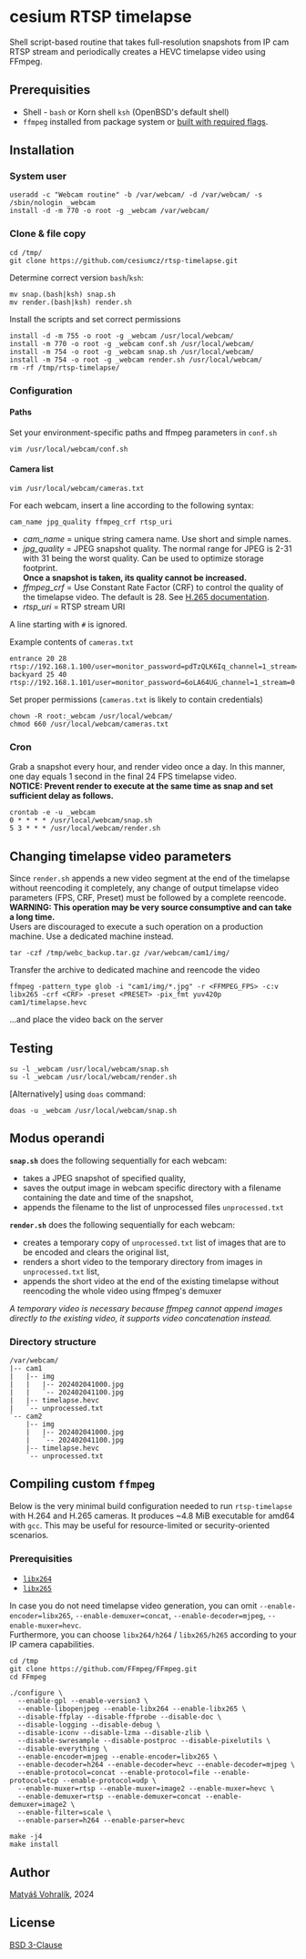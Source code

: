 # cesium RTSP timelapse
Shell script-based routine that takes full-resolution snapshots from IP cam RTSP stream and periodically creates a HEVC timelapse video using FFmpeg.

## Prerequisities
- Shell - `bash` or Korn shell `ksh` (OpenBSD's default shell)
- `ffmpeg` installed from package system or [built with required flags](#compiling-custom-ffmpeg).

## Installation
### System user

	useradd -c "Webcam routine" -b /var/webcam/ -d /var/webcam/ -s /sbin/nologin _webcam
	install -d -m 770 -o root -g _webcam /var/webcam/

### Clone & file copy

	cd /tmp/
	git clone https://github.com/cesiumcz/rtsp-timelapse.git

Determine correct version `bash`/`ksh`:

	mv snap.(bash|ksh) snap.sh
	mv render.(bash|ksh) render.sh

Install the scripts and set correct permissions

	install -d -m 755 -o root -g _webcam /usr/local/webcam/
	install -m 770 -o root -g _webcam conf.sh /usr/local/webcam/
	install -m 754 -o root -g _webcam snap.sh /usr/local/webcam/
	install -m 754 -o root -g _webcam render.sh /usr/local/webcam/
	rm -rf /tmp/rtsp-timelapse/

### Configuration
#### Paths
Set your environment-specific paths and ffmpeg parameters in `conf.sh`

	vim /usr/local/webcam/conf.sh

#### Camera list

	vim /usr/local/webcam/cameras.txt

For each webcam, insert a line according to the following syntax:

	cam_name jpg_quality ffmpeg_crf rtsp_uri

- *cam_name* = unique string camera name. Use short and simple names.
- *jpg_quality* = JPEG snapshot quality. The normal range for JPEG is 2-31 with 31 being the worst quality. Can be used to optimize storage footprint.  
  **Once a snapshot is taken, its quality cannot be increased.**
- *ffmpeg_crf* = Use Constant Rate Factor (CRF) to control the quality of the timelapse video. The default is 28. See [H.265 documentation](https://trac.ffmpeg.org/wiki/Encode/H.265).
- *rtsp_uri* = RTSP stream URI

A line starting with `#` is ignored.

Example contents of `cameras.txt`

	entrance 20 28 rtsp://192.168.1.100/user=monitor_password=pdTzQLK6Iq_channel=1_stream=0.sdp
	backyard 25 40 rtsp://192.168.1.101/user=monitor_password=6oLA64UG_channel=1_stream=0.sdp

Set proper permissions (`cameras.txt` is likely to contain credentials)

	chown -R root:_webcam /usr/local/webcam/
	chmod 660 /usr/local/webcam/cameras.txt

### Cron
Grab a snapshot every hour, and render video once a day. In this manner, one day equals 1 second in the final 24 FPS timelapse video.  
**NOTICE: Prevent render to execute at the same time as snap and set sufficient delay as follows.**

	crontab -e -u _webcam
	0 * * * * /usr/local/webcam/snap.sh
	5 3 * * * /usr/local/webcam/render.sh

## Changing timelapse video parameters
Since `render.sh` appends a new video segment at the end of the timelapse without reencoding it completely, any change of output timelapse video parameters (FPS, CRF, Preset) must be followed by a complete reencode.  
**WARNING: This operation may be very source consumptive and can take a long time.**  
Users are discouraged to execute a such operation on a production machine. Use a dedicated machine instead.

	tar -czf /tmp/webc_backup.tar.gz /var/webcam/cam1/img/

Transfer the archive to dedicated machine and reencode the video

	ffmpeg -pattern_type glob -i "cam1/img/*.jpg" -r <FFMPEG_FPS> -c:v libx265 -crf <CRF> -preset <PRESET> -pix_fmt yuv420p cam1/timelapse.hevc

...and place the video back on the server

## Testing

	su -l _webcam /usr/local/webcam/snap.sh
	su -l _webcam /usr/local/webcam/render.sh

[Alternatively] using `doas` command:

	doas -u _webcam /usr/local/webcam/snap.sh

## Modus operandi
**`snap.sh`** does the following sequentially for each webcam:
- takes a JPEG snapshot of specified quality,
- saves the output image in webcam specific directory with a filename containing the date and time of the snapshot,
- appends the filename to the list of unprocessed files `unprocessed.txt`

**`render.sh`** does the following sequentially for each webcam:
- creates a temporary copy of `unprocessed.txt` list of images that are to be encoded and clears the original list,
- renders a short video to the temporary directory from images in `unprocessed.txt` list,
- appends the short video at the end of the existing timelapse without reencoding the whole video using ffmpeg's demuxer

*A temporary video is necessary because ffmpeg cannot append images directly to the existing video, it supports video concatenation instead.*

### Directory structure
	/var/webcam/
	|-- cam1
	|   |-- img
	|   |   |-- 202402041000.jpg
	|   |   `-- 202402041100.jpg
	|   |-- timelapse.hevc
	|   `-- unprocessed.txt
	`-- cam2
	    |-- img
	    |   |-- 202402041000.jpg
	    |   `-- 202402041100.jpg
	    |-- timelapse.hevc
	    `-- unprocessed.txt

## Compiling custom `ffmpeg`
Below is the very minimal build configuration needed to run `rtsp-timelapse` with H.264 and H.265 cameras. It produces ~4.8 MiB executable for amd64 with `gcc`. This may be useful for resource-limited or security-oriented scenarios.  

### Prerequisities
- [`libx264`](https://trac.ffmpeg.org/wiki/CompilationGuide/Ubuntu#libx264)
- [`libx265`](https://trac.ffmpeg.org/wiki/CompilationGuide/Ubuntu#libx265)

In case you do not need timelapse video generation, you can omit `--enable-encoder=libx265`, `--enable-demuxer=concat`, `--enable-decoder=mjpeg`, `--enable-muxer=hevc`.  
Furthermore, you can choose `libx264/h264` / `libx265/h265` according to your IP camera capabilities.
```
cd /tmp
git clone https://github.com/FFmpeg/FFmpeg.git
cd FFmpeg

./configure \
  --enable-gpl --enable-version3 \
  --enable-libopenjpeg --enable-libx264 --enable-libx265 \
  --disable-ffplay --disable-ffprobe --disable-doc \
  --disable-logging --disable-debug \
  --disable-iconv --disable-lzma --disable-zlib \
  --disable-swresample --disable-postproc --disable-pixelutils \
  --disable-everything \
  --enable-encoder=mjpeg --enable-encoder=libx265 \
  --enable-decoder=h264 --enable-decoder=hevc --enable-decoder=mjpeg \
  --enable-protocol=concat --enable-protocol=file --enable-protocol=tcp --enable-protocol=udp \
  --enable-muxer=rtsp --enable-muxer=image2 --enable-muxer=hevc \
  --enable-demuxer=rtsp --enable-demuxer=concat --enable-demuxer=image2 \
  --enable-filter=scale \
  --enable-parser=h264 --enable-parser=hevc

make -j4
make install
```

## Author
[Matyáš Vohralík](https://mv.cesium.cz), 2024

## License
[BSD 3-Clause](LICENSE)
